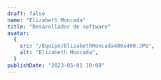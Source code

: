 ```yaml
---
draft: false
name: "Elizabeth Moncada"
title: "Desarollador de software"
avatar:
  {
    src: "/Equipo/ElizabethMoncada400x400.JPG",
    alt: "Elizabeth Moncada",
  }
publishDate: "2023-05-01 10:00"
---
```

